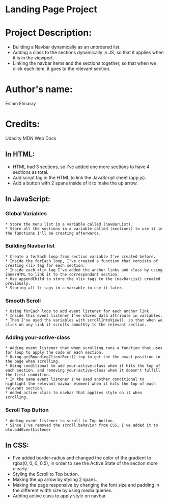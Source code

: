 # Landing Page Project

# Project Description:
* Building a Navbar dynamically as an unordered list.
* Adding a class to the sections dynamically in JS, so that it applies when it is in the viewport.
* Linking the navbar items and the sections together, so that when we click each item, it goes to the relevant section.

# Author's name:
Eslam Elmasry

# Credits: 
Udacity
MDN Web Docs

## In HTML:
* HTML had 3 sections, so I've added one more sections to have 4 sections as total.
* Add script tag in the HTML to link the JavaScript sheet (app.js).
* Add a button with 2 spans inside of it to make the up arrow.



## In JavaScript:

### Global Variables
    * Store the menu list in a variable called (navBarList).
    * Store all the sections in a variable called (sections) to use it in the functions I'll be creating afterwards.

### Building Navbar list
    * Create a forEach loop from section variable I've created before.
    * Inside the forEach loop, I've created a function that consists of creating <li> tag for each section.
    * Inside each <li> tag I've added the anchor links and class by using innerHTML to link it to the correspondant section.
    * Use appendChild to store the <li> tags to the (navBarList) created previously.
    * Storing all li tags in a variable to use it later.

### Smooth Scroll
    * Using forEach loop to add event listener for each anchor link.
    * Inside this event listener I've stored data attribute in variables.
    * Then I've used the variables with scrollIntoView(), so that when we click on any link it scrolls smoothly to the relevant section.

### Adding your-active-class
    * Adding event listener that when scrolling runs a function that uses for loop to apply the code on each section.
    * Using getBoundingClientRect().top to get the the exact position in the page when scrolling.
    * Using conditional to add your-active-class when it hits the top of each section, and removing your-active-class when it doesn't fulfill the first condition.
    * In the same event listener I've Used another conditional to highlight the relevant navbar element when it hits the top of each relevant section.
    * Added active class to navbar that applies style on it when scrolling.

### Scroll Top Button
    * Adding event listener to scroll to Top button.
    * Since I've removed the scroll behavior from CSS, I've added it to btn.addEventListener



## In CSS:
* I've added border-radius and changed the color of the gradient to rgba(0, 0, 0, 0.5), in order to see the Active State of the section more clearly.
* Styling the Scroll to Top button.
* Making the up arrow by styling 2 spans.
* Making the page responsive by changing the font size and padding in the different width size by using media queries.
* Adding active class to apply style on navbar.
